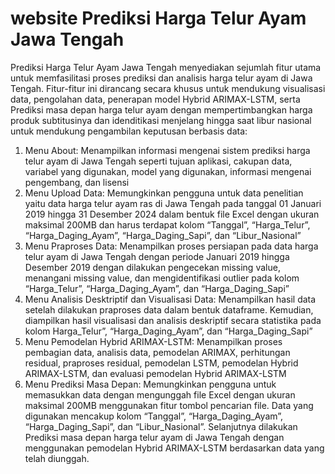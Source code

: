 # website Prediksi Harga Telur Ayam Jawa Tengah
Prediksi Harga Telur Ayam Jawa Tengah menyediakan sejumlah fitur utama untuk memfasilitasi proses prediksi dan analisis harga telur ayam di Jawa Tengah. Fitur-fitur ini dirancang secara khusus untuk mendukung visualisasi data, pengolahan data, penerapan model Hybrid ARIMAX-LSTM, serta Prediksi masa depan harga telur ayam dengan mempertimbangkan harga produk subtitusinya dan idenditikasi menjelang hingga saat libur nasional untuk mendukung pengambilan keputusan berbasis data:
1.	Menu About: Menampilkan informasi mengenai sistem prediksi harga telur ayam di Jawa Tengah seperti tujuan aplikasi, cakupan data, variabel yang digunakan, model yang digunakan, informasi mengenai pengembang, dan lisensi 
2.	Menu Upload Data: Memungkinkan pengguna untuk data penelitian yaitu data harga telur ayam ras di Jawa Tengah pada tanggal 01 Januari 2019 hingga 31 Desember 2024 dalam bentuk file Excel dengan ukuran maksimal 200MB dan harus terdapat kolom “Tanggal”, “Harga_Telur”, “Harga_Daging_Ayam”, “Harga_Daging_Sapi”, dan “Libur_Nasional”
3.	Menu Praproses Data: Menampilkan proses persiapan pada data harga telur ayam di Jawa Tengah dengan periode Januari 2019 hingga Desember 2019 dengan dilakukan pengecekan missing value, menangani missing value, dan mengidentifikasi outlier pada kolom “Harga_Telur”, “Harga_Daging_Ayam”, dan “Harga_Daging_Sapi”
4.	Menu Analisis Desktriptif dan Visualisasi Data: Menampilkan hasil data setelah dilakukan praproses data dalam bentuk dataframe. Kemudian, diampilkan hasil visualisasi dan analisis deskriptif secara statistika pada kolom Harga_Telur”, “Harga_Daging_Ayam”, dan “Harga_Daging_Sapi”
5.	Menu Pemodelan Hybrid ARIMAX-LSTM: Menampilkan proses pembagian data, analisis data, pemodelan ARIMAX, perhitungan residual, praproses residual, pemodelan LSTM, pemodelan Hybrid ARIMAX-LSTM, dan evaluasi pemodelan Hybrid ARIMAX-LSTM
6.	Menu Prediksi Masa Depan: Memungkinkan pengguna untuk memasukkan data dengan mengunggah file Excel dengan ukuran maksimal 200MB menggunakan fitur tombol pencarian file. Data yang digunakan mencakup kolom “Tanggal”, “Harga_Daging_Ayam”, “Harga_Daging_Sapi”, dan “Libur_Nasional”. Selanjutnya dilakukan Prediksi masa depan harga telur ayam di Jawa Tengah dengan menggunakan pemodelan Hybrid ARIMAX-LSTM berdasarkan data yang telah diunggah. 
